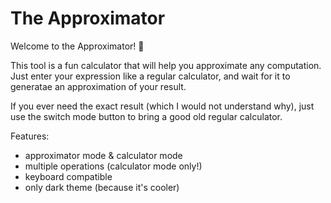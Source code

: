 # The Approximator

Welcome to the Approximator! 🧮

This tool is a fun calculator that will help you approximate any computation. Just enter your expression like a regular calculator, and wait for it to generatae an approximation of your result.

If you ever need the exact result (which I would not understand why), just use the switch mode button to bring a good old regular calculator.

Features:

- approximator mode & calculator mode
- multiple operations (calculator mode only!)
- keyboard compatible
- only dark theme (because it's cooler)

